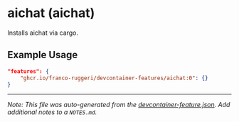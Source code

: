 
# aichat (aichat)

Installs aichat via cargo.

## Example Usage

```json
"features": {
    "ghcr.io/franco-ruggeri/devcontainer-features/aichat:0": {}
}
```





---

_Note: This file was auto-generated from the [devcontainer-feature.json](https://github.com/franco-ruggeri/devcontainer-features/blob/main/src/aichat/devcontainer-feature.json).  Add additional notes to a `NOTES.md`._
